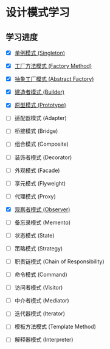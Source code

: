 # 设计模式学习

## 学习进度
- [x] [单例模式 (Singleton)](./SingletonPattern)
- [x] [工厂方法模式 (Factory Method)](./FactoryPattern/src/factory/factory)
- [x] [抽象工厂模式 (Abstract Factory)](./FactoryPattern/src/factory/abstractfactory)
- [x] [建造者模式 (Builder)](./BuilderPattern)
- [x] [原型模式 (Prototype)](./PrototypePattern)
- [ ] 适配器模式 (Adapter)
- [ ] 桥接模式 (Bridge)
- [ ] 组合模式 (Composite)
- [ ] 装饰者模式 (Decorator)
- [ ] 外观模式 (Facade)
- [ ] 享元模式 (Flyweight)
- [ ] 代理模式 (Proxy)
- [x] [观察者模式 (Observer)](./ObserverPattern)
- [ ] 备忘录模式 (Memento)
- [ ] 状态模式 (State)
- [ ] 策略模式 (Strategy)
- [ ] 职责链模式 (Chain of Responsibility)
- [ ] 命令模式 (Command)
- [ ] 访问者模式 (Visitor)
- [ ] 中介者模式 (Mediator)
- [ ] 迭代器模式 (Iterator)
- [ ] 模板方法模式 (Template Method)
- [ ] 解释器模式 (Interpreter)

